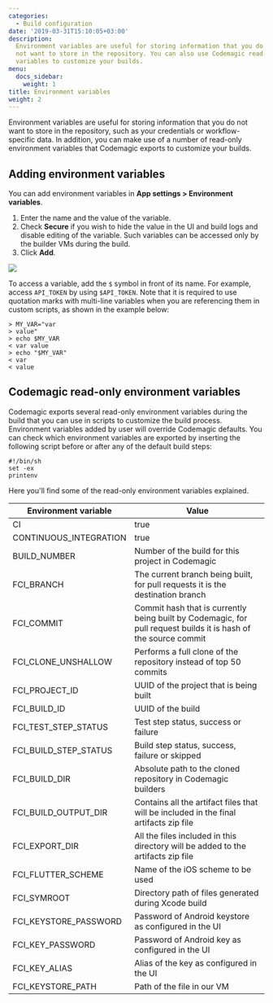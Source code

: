 ```yaml
---
categories:
  - Build configuration
date: '2019-03-31T15:10:05+03:00'
description:
  Environment variables are useful for storing information that you do
  not want to store in the repository. You can also use Codemagic read-only environment
  variables to customize your builds.
menu:
  docs_sidebar:
    weight: 1
title: Environment variables
weight: 2
---
```


Environment variables are useful for storing information that you do not want to store in the repository, such as your credentials or workflow-specific data. In addition, you can make use of a number of read-only environment variables that Codemagic exports to customize your builds.

## Adding environment variables

You can add environment variables in **App settings > Environment variables**.

1. Enter the name and the value of the variable.
2. Check **Secure** if you wish to hide the value in the UI and build logs and disable editing of the variable. Such variables can be accessed only by the builder VMs during the build.
3. Click **Add**.

![](/uploads/env_vars.PNG)

To access a variable, add the `$` symbol in front of its name. For example, access `API_TOKEN` by using `$API_TOKEN`. Note that it is required to use quotation marks with multi-line variables when you are referencing them in custom scripts, as shown in the example below:

    > MY_VAR="var
    > value"
    > echo $MY_VAR
    < var value
    > echo "$MY_VAR"
    < var
    < value

## Codemagic read-only environment variables

Codemagic exports several read-only environment variables during the build that you can use in scripts to customize the build process. Environment variables added by user will override Codemagic defaults. You can check which environment variables are exported by inserting the following script before or after any of the default build steps:

    #!/bin/sh
    set -ex
    printenv

Here you'll find some of the read-only environment variables explained.

| Environment variable   | Value                                                                                                           |
| ---------------------- | --------------------------------------------------------------------------------------------------------------- |
| CI                     | true                                                                                                            |
| CONTINUOUS_INTEGRATION | true                                                                                                            |
| BUILD_NUMBER           | Number of the build for this project in Codemagic                                                               |
| FCI_BRANCH             | The current branch being built, for pull requests it is the destination branch                                  |
| FCI_COMMIT             | Commit hash that is currently being built by Codemagic, for pull request builds it is hash of the source commit |
| FCI_CLONE_UNSHALLOW    | Performs a full clone of the repository instead of top 50 commits                                               |
| FCI_PROJECT_ID         | UUID of the project that is being built                                                                         |
| FCI_BUILD_ID           | UUID of the build                                                                                               |
| FCI_TEST_STEP_STATUS   | Test step status, success or failure                                                                            |
| FCI_BUILD_STEP_STATUS  | Build step status, success, failure or skipped                                                                  |
| FCI_BUILD_DIR          | Absolute path to the cloned repository in Codemagic builders                                                    |
| FCI_BUILD_OUTPUT_DIR   | Contains all the artifact files that will be included in the final artifacts zip file                           |
| FCI_EXPORT_DIR         | All the files included in this directory will be added to the artifacts zip file                                |
| FCI_FLUTTER_SCHEME     | Name of the iOS scheme to be used                                                                               |
| FCI_SYMROOT            | Directory path of files generated during Xcode build                                                            |
| FCI_KEYSTORE_PASSWORD  | Password of Android keystore as configured in the UI                                                            |
| FCI_KEY_PASSWORD       | Password of Android key as configured in the UI                                                                 |
| FCI_KEY_ALIAS          | Alias of the key as configured in the UI                                                                        |
| FCI_KEYSTORE_PATH      | Path of the file in our VM                                                                                      |
